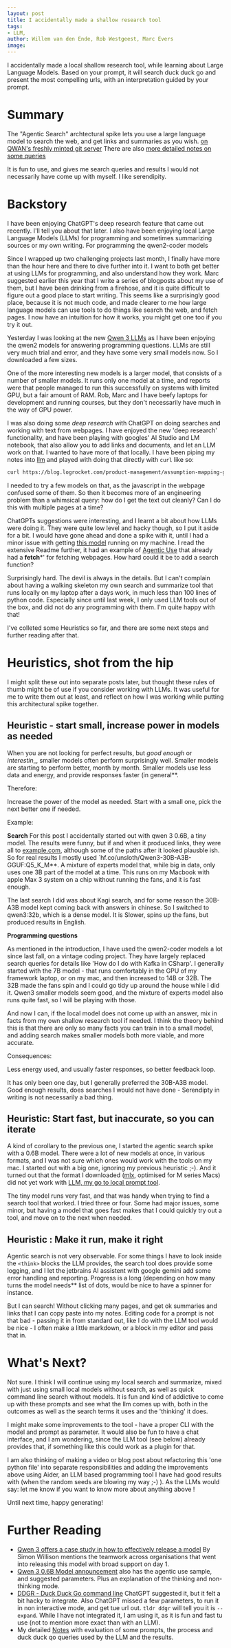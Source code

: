 ```yaml
---
layout: post
title: I accidentally made a shallow research tool 
tags:
- LLM, 
author: Willem van den Ende, Rob Westgeest, Marc Evers
image: 
---
```


I accidentally made a local shallow research tool, while learning about Large Language Models. Based on your prompt, it will search duck duck go and present the most compelling urls, with an interpretation guided by your prompt.


Summary
=====

The "Agentic Search" archtectural spike lets you use a large language model to search the web, and get links and summaries as you wish. [on QWAN's freshly minted git server](https://gitea.apps.sustainabledelivery.com/mostalive/agentic-search/src/branch/main/) There are also [more detailed notes on some queries](https://gitea.apps.sustainabledelivery.com/mostalive/agentic-search/src/branch/main/notes)

It is fun to use, and gives me search queries and results I would not necessarily have come up with myself. I like serendipity.

Backstory
=====

I have been enjoying ChatGPT's deep research feature that came out recently. I'll tell you about that later. I also have been enjoying local Large Language Models (LLMs) for programming and sometimes summarizing sources or my own writing. For programming the qwen2-coder models 

Since I wrapped up two challenging projects last month, I finally have more than the hour here and there to dive further into it. I want to both get better at using LLMs for programming, and also understand how they work. Marc suggested earlier this year that I write a series of blogposts about my use of them, but I have been drinking from a firehose, and it is quite difficult to figure out a good place to start writing. This seems like a surprisingly good place, because it is not much code, and made clearer to me how large language models can use tools to do things like search the web, and fetch pages. I now have an intuition for how it works, you might get one too if you try it out. 

Yesterday I was looking at the new [Qwen 3 LLMs](https://github.com/QwenLM/Qwen3?tab=readme-ov-file) as I have been enjoying the qwen2 models for answering programming questions. LLMs are still very much trial and error, and they have some very small models now. So I downloaded a few sizes.

One of the more interesting new models is a larger model, that consists of a number of smaller models. It runs only one model at a time, and reports were that people managed to run this successfully on systems with limited GPU, but a fair amount of RAM. Rob, Marc and I have beefy laptops for development and running courses, but they don't necessarily have much in the way of GPU power.

I was also doing some _deep research_ with ChatGPT on doing searches and working with text from webpages. I have enjoyed the new 'deep research' functionality, and have been playing with googles' AI Studio and LM notebook, that also allow you to add links and documents, and let an LLM work on that. I wanted to have more of that locally. I have been piping my notes into [llm](https://github.com/simonw/llm) and played with doing that directly with `curl` like so:

``` bash
curl https://blog.logrocket.com/product-management/assumption-mapping-guide-examples | llm prompt -m mistral7 'Summarize the previous, explain what assumption mapping is, and what the benefits are'
```

I needed to try a few models on that, as the javascript in the webpage confused some of them. So then it becomes more of an engineering problem than a whimsical query: how do I get the text out cleanly? Can I do this with multiple pages at a time?

ChatGPTs suggestions were interesting, and I learnt a bit about how LLMs were doing it. They were quite low level and hacky though, so  I put it aside for a bit. I would have gone ahead and done a spike with it, until I had a minor issue with getting  [this model](https://huggingface.co/Qwen/Qwen3-30B-A3B) running on my machine. I read the extensive Readme further, it had an example of [Agentic Use](https://huggingface.co/Qwen/Qwen3-30B-A3B#agentic-use) that already had a **fetch***' for fetching webpages. How hard could it be to add a search function?

Surprisingly hard. The devil is always in the details. But I can't complain about having a walking skeleton my own search and summarize tool that runs locally on my laptop after a days work, in much less than 100 lines of python code. Especially since until last week, I only used LLM tools out of the box, and did not do any programming with them. I'm quite happy with that!

I've colleted some Heuristics so far, and there are some next steps and further reading after that.


Heuristics, shot from the hip
=====

I might split these out into separate posts later, but thought these rules of thumb might be of use if you consider working with LLMs. It was useful for me to write them out at least, and reflect on how I was working while putting this architectural spike together.

Heuristic - start small, increase power in models as needed
-------

When you are not looking for perfect results, but _good enough_ or _interestin__, smaller models often perform surprisingly well.
Smaller models are starting to perform better, month by month. Smaller models use less data and energy, and provide responses faster (in general**.

Therefore:

Increase the power of the model as needed. Start with a small one, pick the next better one if needed.

Example:

**Search** For this post I accidentally started out with qwen 3 0.6B, a tiny model. The results were funny, but if and when it produced links, they were all to [example.com](example.com), although some of the paths after it looked plausble ish. So for real results I mostly used `hf.co/unsloth/Qwen3-30B-A3B-GGUF:Q5_K_M**. A mixture of experts model that, while big in data, only uses one 3B part of the model at a time. This runs on my Macbook with apple Max 3 system on a chip without running the fans, and it is fast enough.

The last search I did was about Kagi search, and for some reason the 30B-A3B model kept coming back with answers in chinese. So I switched to qwen3:32b, which is a dense model. It is Slower, spins up the fans, but produced results in English.

**Programming questions**

As mentioned in the introduction, I have used the qwen2-coder models a lot since last fall, on a vintage coding project. They have largely replaced search queries for details like 'How do I do <X> with Kafka in CSharp'. I generally started with the 7B model - that runs comfortably in the GPU of my framework laptop, or on my mac, and then increased to 14B or 32B. The 32B made the fans spin and I could go tidy up around the house while I did it. Qwen3 smaller models seem good, and the mixture of experts model also runs quite fast, so I will be playing with those.

And now I can, if the local model does not come up with an answer, mix in facts from my own shallow research tool if needed. I think the theory behind this is that there are only so many facts you can train in to a small model, and adding search makes smaller models both more viable, and more accurate.

Consequences:

Less energy used, and usually faster responses, so better feedback loop.

It has only been one day, but I generally preferred the 30B-A3B model. Good enough results, does searches I would not have done - Serendipty in writing is not necessarily a bad thing.

Heuristic: Start fast, but inaccurate, so you can iterate
--------

A kind of corollary to the previous one, I started the agentic search spike with a 0.6B model. There were a lot of new models at once, in various formats, and I was not sure which ones would work with the tools on my mac. I started out with a big one, ignoring my previous heuristic ;-). And it turned out that the format I downloaded ([mlx](https://github.com/ml-explore/mlx-lm), optimised for M series Macs) did not yet work with [LLM, my go to local prompt tool](https://github.com/simonw/llm). 

The tiny model runs very fast, and that was handy when trying to find a search tool that worked. I tried three or four. Some had major issues, some minor, but having a model that goes fast makes that I could quickly try out a tool, and move on to the next when needed.


Heuristic : Make it run, make it right
--------

Agentic search is not very observable. For some things I have to look inside the `<think>` blocks the LLM provides, the search tool does provide some logging, and I let the jetbrains AI assistent with google gemini add some error handling and reporting. Progress is a long (depending on how many turns the model needs** list of dots, would be nice to have a spinner for instance. 

But I can search! Without clicking many pages, and get ok summaries and links that I can copy paste into my notes. Editing code for a prompt is not that bad - passing it in from standard out, like I do with the LLM tool would be nice - I often make a little markdown, or a block in my editor and pass that in.

What's Next?
========

Not sure. I think I will continue using my local search and summarize, mixed with just using small local models without search, as well as quick command line search without models. It is fun and kind of addictive to come up with these prompts and see what the llm comes up with, both in the outcomes as well as the search terms it uses and the 'thinking' it does.

I might make some improvements to the tool - have a proper CLI with the model and prompt as parameter. It would also be fun to have a chat interface, and I am wondering, since the LLM tool (see below) already provides that, if something like this could work as a plugin for that.

I am also thinking of making a video or blog post about refactoring this 'one python file' into separate responsibilities and adding the improvements above using Aider, an LLM based programming tool I have had good results with (when the random seeds are blowing my way ;-) ). As the LLMs would say: let me know if you want to know more about anything above !

Until next time, happy generating!


Further Reading
=======

- [Qwen 3 offers a case study in how to effectively release a model](https://simonwillison.net/2025/Apr/29/qwen-3/) By Simon Willison mentions the teamwork across organisations that went into releasing this model with broad support on day 1.
- [Qwen 3 0.6B Model announcement](https://huggingface.co/Qwen/Qwen3-0.6B) also has the agentic use sample, and suggested parameters. Plus an explanation of the thinking and non-thinking mode.
- [DDGR - Duck Duck Go command line](https://github.com/jarun/ddgr) ChatGPT suggested it, but it felt a bit hacky to integrate. Also ChatGPT missed a few parameters, to run it in non interactive mode, and get tue url out. `tldr ddgr` will tell you it is `--expand`. While I have not integrated it, I am using it, as it is fun and fast tu use (not to mention more exact than with an LLM).
- My detailed [Notes](https://gitea.apps.sustainabledelivery.com/mostalive/agentic-search/src/branch/main/notes/) with evaluation of some prompts, the process and duck duck qo queries used by the LLM and the results.
